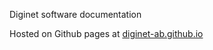 Diginet software documentation

Hosted on Github pages at [diginet-ab.github.io](https://diginet-ab.github.io/)
